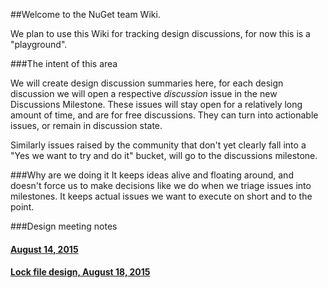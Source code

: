 ##Welcome to the NuGet team Wiki.

We plan to use this Wiki for tracking design discussions, for now this is a "playground".

###The intent of this area

We will create design discussion summaries here, for each design discussion we will open a respective *discussion* issue in the new Discussions Milestone. These issues will stay open for a relatively long amount of time, and are for free discussions. They can turn into actionable issues, or remain in discussion state.

Similarly issues raised by the community that don't yet clearly fall into a "Yes we want to try and do it" bucket, will go to the discussions milestone.

###Why are we doing it
It keeps ideas alive and floating around, and doesn't force us to make decisions like we do when we triage issues into milestones. It keeps actual issues we want to execute on short and to the point.

###Design meeting notes

#### [August 14, 2015](https://github.com/nuget/Home/wiki/Design-Meeting-Notes---August-14,-2015)
#### [Lock file design, August 18, 2015](https://github.com/NuGet/Home/wiki/Lock-file-design-meeting-notes---August-18,-2015)